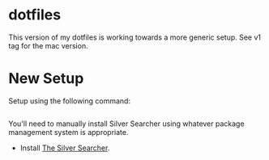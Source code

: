 # dotfiles
This version of my dotfiles is working towards a more generic setup. See v1 tag for the mac version.

# New Setup
Setup using the following command:
```
```

You'll need to manually install Silver Searcher using whatever package management system is appropriate.
* Install [The Silver Searcher](https://github.com/ggreer/the_silver_searcher).
